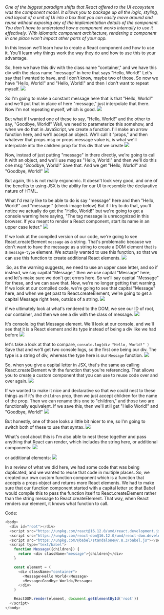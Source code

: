 *One of the biggest paradigm shifts that React offered to the UI ecosystem was the component model. It allows you to package up all the logic, styling, and layout of a unit of UI into a box that you can easily move around and reuse without exposing any of the implementation details of the component. You don’t have to understand how a component works internally to use it effectively. With idiomatic component architecture, rendering a component in one place won’t impact other parts of your app.*

In this lesson we’ll learn how to create a React component and how to use it. You’ll learn why things work the way they do and how to use this to your advantage.

So, here we have this div with the class name "container," and we have this div with the class name "message" in here that says "Hello, World!"
Let's say that I wanted to have, and I don't know, maybe two of those. So now we have "Hello, World!" and "Hello, World!" and then I don't want to repeat myself. 
![](./assets/Pasted%20image%2020221201140203.png)

So I'm going to make a constant message here that is that "Hello, World!" and we'll put that in place of here "message," just interpolate that there. Now I'm not repeating myself, which is good.
![](./assets/Pasted%20image%2020221201140318.png)

But what if I wanted one of these to say, "Hello, World!" and the other to say, "Goodbye, World!" Well, we need to parameterize this somehow, and when we do that in JavaScript, we create a function. I'll make an arrow function here, and we'll accept an object. We'll call it "props," and then whatever that props.msg or props.message value is, is what we'll interpolate into the children prop for this div that we create
![](./assets/Pasted%20image%2020221201140512.png)

Now, instead of just putting "message" in there directly, we're going to call it with an object, and we'll use msg as "Hello, World!" and then we'll do this one msg "Goodbye, World!" Save that. And we get "Hello, World!" and "Goodbye, World!" 
![](./assets/Pasted%20image%2020221201140527.png)

But again, this is not really ergonomic. It doesn't look very good, and one of the benefits to using JSX is the ability for our UI to resemble the declarative nature of HTML.

What I'd really like to be able to do is say "message" here and then "Hello, World!" and "message." (check image below) But if I try to do that, you'll notice we actually do get the "Hello, World!" but we're going to get a console warning here saying, "The tag message is unrecognized in this browser. If you meant to render a React component, start its name in an upper case letter."
![](./assets/Pasted%20image%2020221201140637.png)

If we look at the compiled version of our code,  we're going to see React.createElement `message` as a string. That's problematic because we don't want to have the message as a string to create a DOM element that is a `message-type` element. We actually wanted to use this function, so that we can use this function to create additional React elements.
![](./assets/Pasted%20image%2020221201140735.png)

 So, as the warning suggests, we need to use an upper case letter, and so if instead, we say capital "Message," then we use capital "Message" here, and let's make sure we don't get errors here. So we'll say capital "Message" for these, and we can save that. Now, we're no longer getting that warning. If we look at our compiled code, we're going to see that capital "Message" here, and when we get past to React.createElement, we're going to get a capital Message right here, outside of a string.
![](./assets/Pasted%20image%2020221201141042.png)

if we ultimately look at what's rendered to the DOM, we see our ID of root, our container, and then we see a div with the class of message.
![](./assets/Pasted%20image%2020221201141447.png)

It's console.log that Message element. We'll look at our console, and we'll see that it is a React element and its type instead of being a div like we had before
![](./assets/Pasted%20image%2020221201141649.png)

let's take a look at that to compare, `console.log(div "Hello, World!" )` Save that and we'll get two console logs, so the first one being our div. The type is a string of div, whereas the type here is our `Message` function.
![](./assets/Pasted%20image%2020221201141800.png)

So, when you give a capital letter in JSX, that's the same as calling React.createElement with the function that you're referencing. That allows you to create a custom component that you can use to reuse code over and over again.
![](./assets/Pasted%20image%2020221201141946.png)

If we wanted to make it nice and declarative so that we could nest to these things as if it's the `children` prop, then we just accept children for the name of the prop. Then we can rename this one to "children," and those two are functionally equivalent. If we save this, then we'll still get "Hello World!" and "Goodbye, World!" 
![](./assets/Pasted%20image%2020221201142047.png)

But honestly, one of those looks a little bit nicer to me, so I'm going to switch both of these to use that syntax.
![](./assets/Pasted%20image%2020221201142205.png)

What's cool about this is I'm also able to nest these together and pass anything that React can render, which includes the string here, or additional components:
![](./assets/Pasted%20image%2020221201142224.png)

or additional elements:
![](./assets/Pasted%20image%2020221201142305.png)

In a review of what we did here, we had some code that was being duplicated, and we wanted to reuse that code in multiple places. So, we created our own custom function component which is a function that accepts a props object and returns more React elements. We had to make sure that our function component started with a capital letter so that Babel would compile this to pass the function itself to React.createElement rather than the string message to React.createElement. That way, when React renders our element, it knows what function to call.

Code:
```js
<body>
  <div id="root"></div>
  <script src="https://unpkg.com/react@16.12.0/umd/react.development.js"></script>
  <script src="https://unpkg.com/react-dom@16.12.0/umd/react-dom.development.js"></script>
  <script src="https://unpkg.com/@babel/standalone@7.8.3/babel.js"></script>
  <script type="text/babel">
    function Message({children}) {
      return <div className="message">{children}</div>
    }

    const element = (
      <div className="container">
        <Message>Hello World</Message>
        <Message>Goodbye World</Message>
      </div>
    )

    ReactDOM.render(element, document.getElementById('root'))
  </script>
</body>
```